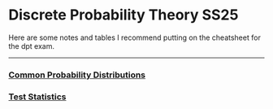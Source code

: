 # Discrete Probability Theory SS25

Here are some notes and tables I recommend putting on the cheatsheet for the dpt exam.

---

### [Common Probability Distributions](distributions.md)

### [Test Statistics](test_statistics.md)
